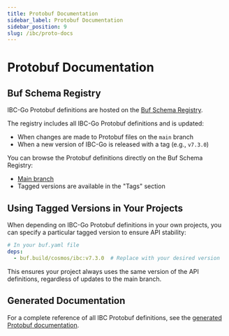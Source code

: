 ```yaml
---
title: Protobuf Documentation
sidebar_label: Protobuf Documentation
sidebar_position: 9
slug: /ibc/proto-docs
---
```



# Protobuf Documentation

## Buf Schema Registry

IBC-Go Protobuf definitions are hosted on the [Buf Schema Registry](https://buf.build/cosmos/ibc).

The registry includes all IBC-Go Protobuf definitions and is updated:
- When changes are made to Protobuf files on the `main` branch
- When a new version of IBC-Go is released with a tag (e.g., `v7.3.0`)

You can browse the Protobuf definitions directly on the Buf Schema Registry:
- [Main branch](https://buf.build/cosmos/ibc/docs/main)
- Tagged versions are available in the "Tags" section

## Using Tagged Versions in Your Projects

When depending on IBC-Go Protobuf definitions in your own projects, you can specify a particular tagged version to ensure API stability:

```yaml
# In your buf.yaml file
deps:
  - buf.build/cosmos/ibc:v7.3.0  # Replace with your desired version
```

This ensures your project always uses the same version of the API definitions, regardless of updates to the main branch.

## Generated Documentation

For a complete reference of all IBC Protobuf definitions, see the [generated Protobuf documentation](https://buf.build/cosmos/ibc/docs/main).
